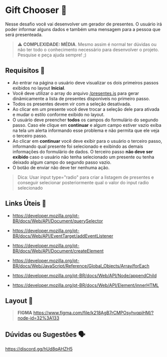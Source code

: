 # Gift Chooser 🎁

Nesse desafio você vai desenvolver um gerador de presentes. O usuário irá poder informar alguns dados e também uma mensagem para a pessoa que será presenteada.

> ⚠️ **COMPLEXIDADE: MÉDIA**. Mesmo assim é normal ter dúvidas ou não ter todo o conhecimento necessário para desenvolver o projeto. Pesquise e peça ajuda sempre! ;)

## Requisitos 📌

- Ao entrar na página o usuário deve visualizar os dois primeiros passos exibidos no layout **Inicial**.
- Você deve utilizar o array do arquivo [/presentes.js](./presentes.js) para gerar dinâmicamente a lista de presentes disponíveis no primeiro passo.
- Todos os presentes devem vir com a seleção desativada.
- Ao clicar em um presente você deve trocar a seleção dele para ativada e mudar o estilo conforme exibido no layout.
- O usuário deve preencher **todos** os campos do formulário do segundo passo. Caso ele clique em **continuar** e algum campo estiver vazio exiba na tela um alerta informando esse problema e não permita que ele veja o terceiro passo.
- Ao clicar em **continuar** você deve exibir para o usuário o terceiro passo, informando qual presente foi selecionado e exibindo as demais informações do formulário de dados. O terceiro passo **não deve ser exibido** caso o usuário não tenha selecionado um presente ou tenha deixado algum campo do segundo passo vazio.
- O botão de enviar não deve ter nenhuma ação.

> Dica: Usar input type="radio" para criar a listagem de presentes e conseguir selecionar posteriormente qual o valor do input radio selecionado

## Links Úteis 🔗

- https://developer.mozilla.org/pt-BR/docs/Web/API/Document/querySelector

- https://developer.mozilla.org/pt-BR/docs/Web/API/EventTarget/addEventListener

- https://developer.mozilla.org/pt-BR/docs/Web/API/Document/createElement

- https://developer.mozilla.org/pt-BR/docs/Web/JavaScript/Reference/Global_Objects/Array/forEach

- https://developer.mozilla.org/pt-BR/docs/Web/API/Node/appendChild

- https://developer.mozilla.org/pt-BR/docs/Web/API/Element/innerHTML

## Layout 🎨

> **FIGMA**
> https://www.figma.com/file/k218AgB7rCMPOsyhvqpiHM/?node-id=32%3A133

## Dúvidas ou Sugestões 🗣️

https://discord.gg/hUd8qAHZH5